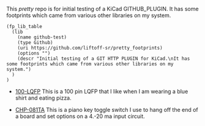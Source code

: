 This *pretty* repo is for initial testing of a KiCad GITHUB_PLUGIN.
It has some footprints which came from various other libraries on my system.

    (fp_lib_table
      (lib
        (name github-test)
        (type Github)
        (uri https://github.com/liftoff-sr/pretty_footprints)
        (options "")
        (descr "Initial testing of a GIT HTTP PLUGIN for KiCad.\nIt has some footprints which came from various other libraries on my system.")
      )
    )


* [100-LQFP](https://raw.github.com/liftoff-sr/pretty_footprints/master/100-LQFP.kicad_mod)
This is a 100 pin LQFP that I like when I am wearing a blue shirt and eating pizza.

* [CHP-081TA](https://raw.github.com/liftoff-sr/pretty_footprints/master/CHP-081TA.kicad_mod)
This is a piano key toggle switch I use to hang off the end of a board and set options on a 4.-20 ma input circuit.
